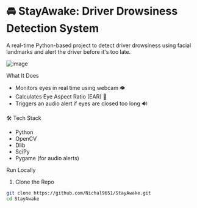 
# 🚘 StayAwake: Driver Drowsiness Detection System 

A real-time Python-based project to detect driver drowsiness using facial landmarks and alert the driver before it's too late.

![image](https://github.com/user-attachments/assets/a26e315a-4016-4c0a-a5b3-51773ea619a0)



 What It Does

- Monitors eyes in real time using webcam 👁️
- Calculates Eye Aspect Ratio (EAR) 🧮
- Triggers an audio alert if eyes are closed too long 🔊


🛠️ Tech Stack

- Python
- OpenCV
- Dlib
- SciPy
- Pygame (for audio alerts)

Run Locally

1. Clone the Repo

```bash
git clone https://github.com/Nichal9651/StayAwake.git
cd StayAwake
